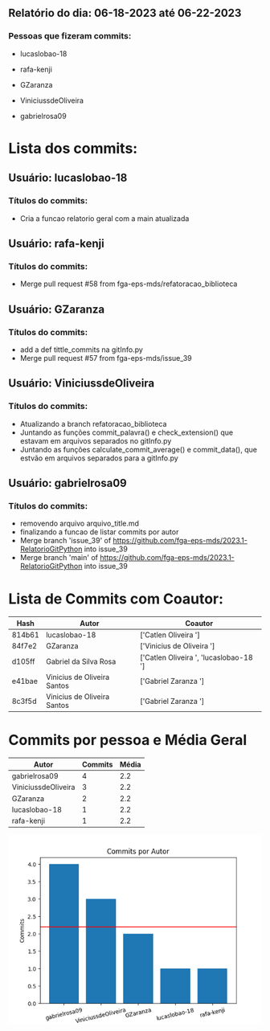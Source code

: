 ## Relatório do dia: 06-18-2023 até 06-22-2023

### Pessoas que fizeram commits:

- lucaslobao-18

- rafa-kenji

- GZaranza

- ViniciussdeOliveira

- gabrielrosa09

# Lista dos commits:

## Usuário: lucaslobao-18
### Títulos do commits:
- Cria a funcao relatorio geral com a main atualizada

## Usuário: rafa-kenji
### Títulos do commits:
- Merge pull request #58 from fga-eps-mds/refatoracao_biblioteca

## Usuário: GZaranza
### Títulos do commits:
- add a def tittle_commits na gitInfo.py
- Merge pull request #57 from fga-eps-mds/issue_39

## Usuário: ViniciussdeOliveira
### Títulos do commits:
- Atualizando a branch refatoracao_biblioteca
- Juntando as funções commit_palavra() e check_extension() que estavam em arquivos separados no gitInfo.py
- Juntando as funções calculate_commit_average() e commit_data(), que estvão em arquivos separados para a gitInfo.py

## Usuário: gabrielrosa09
### Títulos do commits:
- removendo arquivo arquivo_title.md
- finalizando a funcao de listar commits por autor
- Merge branch 'issue_39' of https://github.com/fga-eps-mds/2023.1-RelatorioGitPython into issue_39
- Merge branch 'main' of https://github.com/fga-eps-mds/2023.1-RelatorioGitPython into issue_39



# Lista de Commits com Coautor:

| Hash | Autor | Coautor |
|------|-------|---------|
|814b61|lucaslobao-18|['Catlen Oliveira ']|
|84f7e2|GZaranza|['Vinicius de Oliveira ']|
|d105ff|Gabriel da Silva Rosa|['Catlen Oliveira ', 'lucaslobao-18 ']|
|e41bae|Vinicius de Oliveira Santos|['Gabriel Zaranza ']|
|8c3f5d|Vinicius de Oliveira Santos|['Gabriel Zaranza ']|


# Commits por pessoa e Média Geral

| Autor | Commits | Média |
|-------|---------|-------|
|gabrielrosa09|4|2.2|
|ViniciussdeOliveira|3|2.2|
|GZaranza|2|2.2|
|lucaslobao-18|1|2.2|
|rafa-kenji|1|2.2|

![Grafico media commit](media_commits.png)

